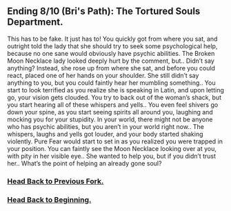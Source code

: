  ## Ending 8/10 (Bri's Path): The Tortured Souls Department.

This has to be fake. It just has to! You quickly got from where you sat, and outright told the lady that she should try to seek some psychological help, because no one sane would obviously have psychic abilities. The Broken Moon Necklace lady looked deeply hurt by the comment, but.. Didn’t say anything? Instead, she rose up from where she sat, and before you could react, placed one of her hands on your shoulder. She still didn’t say anything to you, but you could faintly hear her mumbling something.. You start to look terrified as you realize she is speaking in Latin, and upon letting go, your vision gets clouded. You try to back out of the woman’s shack, but you start hearing all of these whispers and yells.. You even feel shivers go down your spine, as you start seeing spirits all around you, laughing and mocking you for your stupidity. In your world, there might not be anyone who has psychic abilities, but you aren’t in your world right now.. The whispers, laughs and yells got louder, and your body started shaking violently. Pure Fear would start to set in as you realized you were trapped in your position. You can faintly see the Moon Necklace looking over at you, with pity in her visible eye.. She wanted to help you, but if you didn’t trust her.. What’s the point of helping an already gone soul?

### [Head Back to Previous Fork.](spirit-guider.md)
### [Head Back to Beginning.](../../README.md)
